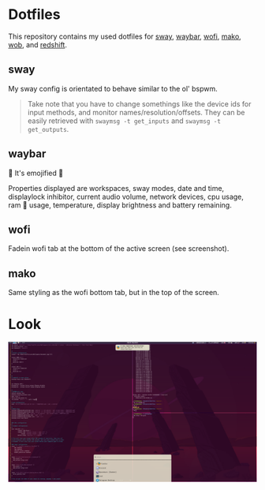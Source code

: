# Dotfiles

This repository contains my used dotfiles for [sway](), [waybar](), [wofi](), [mako](), [wob](), and [redshift]().

## sway

My sway config is orientated to behave similar to the ol' bspwm.

> Take note that you have to change somethings like the device ids for input methods, and monitor names/resolution/offsets.
> They can be easily retrieved with `swaymsg -t get_inputs` and `swaymsg -t get_outputs`.

## waybar

🥳 It's emojified 🚀

Properties displayed are workspaces, sway modes, date and time, displaylock inhibitor, current audio volume, network devices, cpu usage, ram 🐏 usage,
temperature, display brightness and battery remaining.

## wofi

Fadein wofi tab at the bottom of the active screen (see screenshot).

## mako

Same styling as the wofi bottom tab, but in the top of the screen.

# Look
![](look.png)
